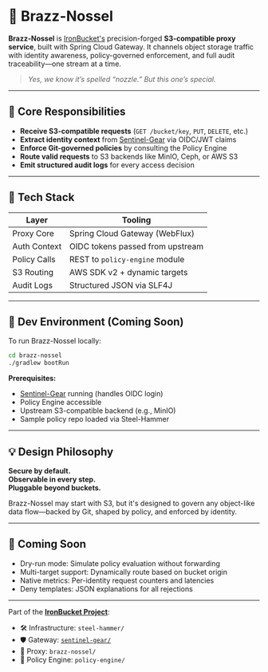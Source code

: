 # 🔩 Brazz-Nossel

**Brazz-Nossel** is [IronBucket's](https://github.com/ZiggiZagga/IronBucket) precision-forged **S3-compatible proxy service**, built with Spring Cloud Gateway. It channels object storage traffic with identity awareness, policy-governed enforcement, and full audit traceability—one stream at a time.

> _Yes, we know it’s spelled “nozzle.” But this one’s special._

---

## 🚦 Core Responsibilities

- **Receive S3-compatible requests** (`GET /bucket/key`, `PUT`, `DELETE`, etc.)
- **Extract identity context** from [Sentinel-Gear](https://github.com/ZiggiZagga/Sentinel-Gear) via OIDC/JWT claims
- **Enforce Git-governed policies** by consulting the Policy Engine
- **Route valid requests** to S3 backends like MinIO, Ceph, or AWS S3
- **Emit structured audit logs** for every access decision

---

## 🧰 Tech Stack

| Layer        | Tooling                          |
|--------------|----------------------------------|
| Proxy Core   | Spring Cloud Gateway (WebFlux)   |
| Auth Context | OIDC tokens passed from upstream |
| Policy Calls | REST to `policy-engine` module   |
| S3 Routing   | AWS SDK v2 + dynamic targets      |
| Audit Logs   | Structured JSON via SLF4J        |

---

## 🧪 Dev Environment (Coming Soon)

To run Brazz-Nossel locally:

```bash
cd brazz-nossel
./gradlew bootRun
```

**Prerequisites:**
- [Sentinel-Gear](https://github.com/ZiggiZagga/Sentinel-Gear) running (handles OIDC login)
- Policy Engine accessible
- Upstream S3-compatible backend (e.g., MinIO)
- Sample policy repo loaded via Steel-Hammer

---

## 💡 Design Philosophy

**Secure by default.**  
**Observable in every step.**  
**Pluggable beyond buckets.**

Brazz-Nossel may start with S3, but it's designed to govern any object-like data flow—backed by Git, shaped by policy, and enforced by identity.

---

## 🌊 Coming Soon

- Dry-run mode: Simulate policy evaluation without forwarding
- Multi-target support: Dynamically route based on bucket origin
- Native metrics: Per-identity request counters and latencies
- Deny templates: JSON explanations for all rejections

---

Part of the **[IronBucket Project](https://github.com/ZiggiZagga/IronBucket)**:
- 🛠 Infrastructure: `steel-hammer/`
- 🛡 Gateway: [`sentinel-gear/`](https://github.com/ZiggiZagga/Sentinel-Gear)
- 🔩 Proxy: `brazz-nossel/`
- 🧠 Policy Engine: `policy-engine/`


